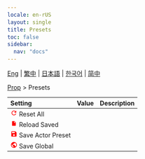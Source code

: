 ```yaml
---
locale: en-rUS
layout: single
title: Presets
toc: false
sidebar:
  nav: "docs"
---
```

[Eng](/dancexr/menu/2025.4/prop/actor_presets) | [繁中](/tw/dancexr/menu/2025.4/prop/actor_presets) | [日本語](/jp/dancexr/menu/2025.4/prop/actor_presets) | [한국어](/kr/dancexr/menu/2025.4/prop/actor_presets) | [简中](/zh/dancexr/menu/2025.4/prop/actor_presets)

[Prop](../menu#Prop) > Presets



| Setting | Value | Description |
| :--- | --- | :--- |
| <img src="/images/icon/ic_refresh.png" alt="refresh icon"/> Reset All|| 
| <img src="/images/icon/ic_file.png" alt="file icon"/> Reload Saved|| 
| <img src="/images/icon/ic_save.png" alt="save icon"/> Save Actor Preset|| 
| <img src="/images/icon/ic_globe.png" alt="globe icon"/> Save Global|| 
